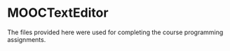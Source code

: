 # MOOCTextEditor
The files provided here were used for completing the course programming assignments.
